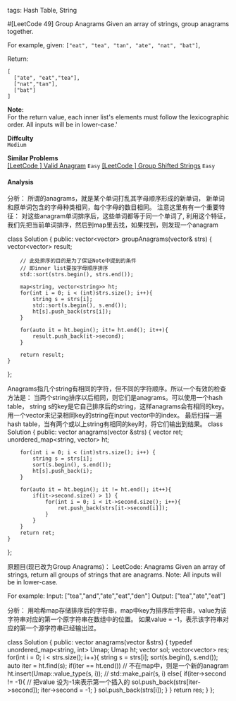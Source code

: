 tags: Hash Table, String

#[LeetCode 49] Group Anagrams
Given an array of strings, group anagrams together.

For example, given: `["eat", "tea", "tan", "ate", "nat", "bat"]`,

Return:

    [
      ["ate", "eat","tea"],
      ["nat","tan"],
      ["bat"]
    ]

**Note:**  
For the return value, each inner list's elements must follow the lexicographic order.
All inputs will be in lower-case.'

**Diffculty**  
`Medium`

**Similar Problems**  
[[LeetCode ] Valid Anagram]() `Easy`
[[LeetCode ] Group Shifted Strings]() `Easy`



#### Analysis




分析：
所谓的anagrams，就是某个单词打乱其字母顺序形成的新单词，
新单词和原单词包含的字母种类相同，每个字母的数目相同。
注意这里有有一个重要特征：
对这些anagram单词排序后，这些单词都等于同一个单词了,
利用这个特征，我们先把当前单词排序，然后到map里去找，如果找到，则发现一个anagram

class Solution {
public:
    vector<vector<string>> groupAnagrams(vector<string>& strs) {
        vector<vector<string>> result;

        // 此处排序的目的是为了保证Note中提到的条件
        // 即inner list要按字母顺序排序
        std::sort(strs.begin(), strs.end());

        map<string, vector<string>> ht;
        for(int i = 0; i < (int)strs.size(); i++){
        	string s = strs[i];
        	std::sort(s.begin(), s.end());
            ht[s].push_back(strs[i]);
        }

        for(auto it = ht.begin(); it!= ht.end(); it++){
            result.push_back(it->second);
        }

        return result;
    }
};

Anagrams指几个string有相同的字符，但不同的字符顺序。所以一个有效的检查方法是：
当两个string排序以后相同，则它们是anagrams。可以使用一个hash table，
string s的key是它自己排序后的string，这样anagrams会有相同的key。
用一个vector<int>来记录相同key的string在input vector<string>中的index。
最后扫描一遍hash table，当有两个或以上string有相同的key时，将它们输出到结果。
class Solution {
public:
    vector<string> anagrams(vector<string> &strs) {
        vector<string> ret;
        unordered_map<string, vector<int>> ht;

        for(int i = 0; i < (int)strs.size(); i++) {
            string s = strs[i];
            sort(s.begin(), s.end());
            ht[s].push_back(i);
        }

        for(auto it = ht.begin(); it != ht.end(); it++){
            if(it->second.size() > 1) {
                for(int i = 0; i < it->second.size(); i++){
                    ret.push_back(strs[it->second[i]]);
                }
            }
        }
        return ret;
    }
};

原题目(现已改为Group Anagrams)：
LeetCode: Anagrams
Given an array of strings, return all groups of strings that are anagrams.
Note: All inputs will be in lower-case.

For example:
Input: ["tea","and","ate","eat","den"]
Output: ["tea","ate","eat"]

分析：
用哈希map存储排序后的字符串，map中key为排序后字符串，value为该字符串对应的第一个原字符串在数组中的位置。
如果value = -1，表示该字符串对应的第一个源字符串已经输出过。

class Solution {
public:
    vector<string> anagrams(vector<string> &strs) {
        typedef unordered_map<string, int> Umap;
        Umap ht;
        vector<string> sol;
        vector<vector<string>> res;
        for(int i = 0; i < strs.size(); i++){
            string s = strs[i];
            sort(s.begin(), s.end());
            auto iter = ht.find(s);
            if(iter == ht.end()) // 不在map中，则是一个新的anagram
                ht.insert(Umap::value_type(s, i)); // std::make_pair(s, i)
            else{
                if(iter->second != -1){ // 把value 设为-1来表示第一个插入的
                    sol.push_back(strs[iter->second]);
                    iter->second = -1;
                }
                sol.push_back(strs[i]);
            }
        }
        return res;
    }
};


